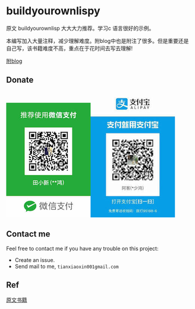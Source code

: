# buildyourownlispy

原文 buildyourownlisp 大大大力推荐。学习c 语言很好的示例。

本编写加入大量注释，减少理解难度。附blog中也是附注了很多。但是重要还是自己写，该书籍难度不高，重点在于花时间去写去理解!

[附blog](https://akerdi.github.io/2022/01/12/20220112lispy/)

## Donate

![wechat](./images/donate/wechatPay-8.jpeg)![alipay](./images/donate/aliPay-8.jpeg)

## Contact me

Feel free to contact me if you have any trouble on this project:

+ Create an issue.
+ Send mail to me, `tianxiaoxin001gmail.com`

## Ref

[原文书籍](https://buildyourownlisp.com/)
